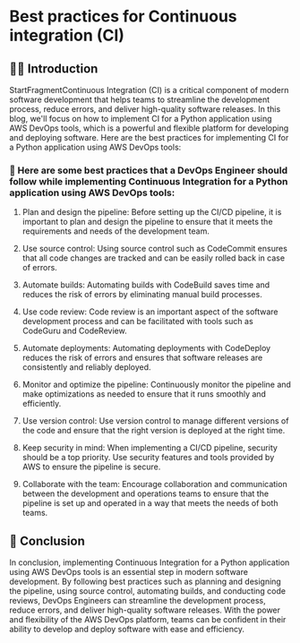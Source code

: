 # Best practices for Continuous integration (CI)

## 👩‍💻 Introduction

StartFragmentContinuous Integration (CI) is a critical component of modern software development that helps teams to streamline the development process, reduce errors, and deliver high-quality software releases. In this blog, we'll focus on how to implement CI for a Python application using AWS DevOps tools, which is a powerful and flexible platform for developing and deploying software. Here are the best practices for implementing CI for a Python application using AWS DevOps tools:

### 📍 Here are some best practices that a DevOps Engineer should follow while implementing Continuous Integration for a Python application using AWS DevOps tools:

1. Plan and design the pipeline: Before setting up the CI/CD pipeline, it is important to plan and design the pipeline to ensure that it meets the requirements and needs of the development team.
    
2. Use source control: Using source control such as CodeCommit ensures that all code changes are tracked and can be easily rolled back in case of errors.
    
3. Automate builds: Automating builds with CodeBuild saves time and reduces the risk of errors by eliminating manual build processes.
    
4. Use code review: Code review is an important aspect of the software development process and can be facilitated with tools such as CodeGuru and CodeReview.
    
5. Automate deployments: Automating deployments with CodeDeploy reduces the risk of errors and ensures that software releases are consistently and reliably deployed.
    
6. Monitor and optimize the pipeline: Continuously monitor the pipeline and make optimizations as needed to ensure that it runs smoothly and efficiently.
    
7. Use version control: Use version control to manage different versions of the code and ensure that the right version is deployed at the right time.
    
8. Keep security in mind: When implementing a CI/CD pipeline, security should be a top priority. Use security features and tools provided by AWS to ensure the pipeline is secure.
    
9. Collaborate with the team: Encourage collaboration and communication between the development and operations teams to ensure that the pipeline is set up and operated in a way that meets the needs of both teams.
    

## 📍 Conclusion

In conclusion, implementing Continuous Integration for a Python application using AWS DevOps tools is an essential step in modern software development. By following best practices such as planning and designing the pipeline, using source control, automating builds, and conducting code reviews, DevOps Engineers can streamline the development process, reduce errors, and deliver high-quality software releases. With the power and flexibility of the AWS DevOps platform, teams can be confident in their ability to develop and deploy software with ease and efficiency.